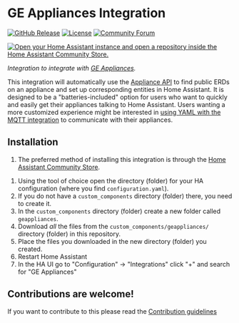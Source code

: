 # GE Appliances Integration

[![GitHub Release][releases-shield]][releases]
[![License][license-shield]](LICENSE)
[![Community Forum][forum-shield]][forum]

[![Open your Home Assistant instance and open a repository inside the Home Assistant Community Store.](https://my.home-assistant.io/badges/hacs_repository.svg)](https://my.home-assistant.io/redirect/hacs_repository/?owner=GE+Appliances&category=Integration&repository=https%3A%2F%2Fgithub.com%2Fgeappliances%2Fgeappliances-integration)

_Integration to integrate with [GE Appliances](https://www.geappliances.com/)._

This integration will automatically use the [Appliance API](https://github.com/geappliances/public-appliance-api-documentation) to find public ERDs on an appliance and set up corresponding entities in Home Assistant. It is designed to be a "batteries-included" option for users who want to quickly and easily get their appliances talking to Home Assistant. Users wanting a more customized experience might be interested in [using YAML with the MQTT integration](https://github.com/geappliances/home-assistant-examples) to communicate with their appliances.

## Installation

1. The preferred method of installing this integration is through the [Home Assistant Community Store][hacs].

<!---->

1. Using the tool of choice open the directory (folder) for your HA configuration (where you find `configuration.yaml`).
1. If you do not have a `custom_components` directory (folder) there, you need to create it.
1. In the `custom_components` directory (folder) create a new folder called `geappliances`.
1. Download _all_ the files from the `custom_components/geappliances/` directory (folder) in this repository.
1. Place the files you downloaded in the new directory (folder) you created.
1. Restart Home Assistant
1. In the HA UI go to "Configuration" -> "Integrations" click "+" and search for "GE Appliances"


## Contributions are welcome!

If you want to contribute to this please read the [Contribution guidelines](CONTRIBUTING.md)

[forum-shield]: https://img.shields.io/badge/community-forum-brightgreen.svg?style=for-the-badge
[forum]: https://community.home-assistant.io/
[license-shield]: https://img.shields.io/github/license/geappliances/geappliances-integration.svg?style=for-the-badge
[releases-shield]: https://img.shields.io/github/release/geappliances/geappliances-integration.svg?style=for-the-badge
[releases]: https://github.com/geappliances/geappliances-integration/releases
[hacs]: https://www.hacs.xyz
